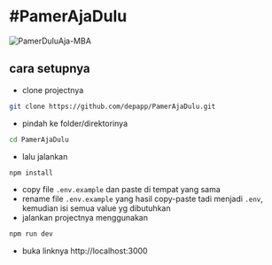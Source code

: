 # #PamerAjaDulu
![PamerDuluAja-MBA](https://github.com/depapp/PamerAjaDulu/assets/6134774/d9cb0265-b146-4ac1-9283-98f9df988631)

## cara setupnya
- clone projectnya
```bash
git clone https://github.com/depapp/PamerAjaDulu.git
```
- pindah ke folder/direktorinya
```bash
cd PamerAjaDulu
```
- lalu jalankan
```bash
npm install
```
- copy file `.env.example` dan paste di tempat yang sama
- rename file `.env.example` yang hasil copy-paste tadi menjadi `.env`, kemudian isi semua value yg dibutuhkan
- jalankan projectnya menggunakan
```bash
npm run dev
```
- buka linknya http://localhost:3000 
